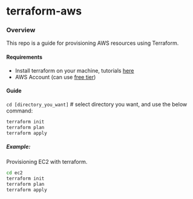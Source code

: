 # terraform-aws

### Overview
This repo is a guide for provisioning AWS resources using Terraform.

#### Requirements
- Install terraform on your machine, tutorials [here](https://developer.hashicorp.com/terraform/tutorials/aws-get-started/install-cli)
- AWS Account (can use [free tier](https://aws.amazon.com/free/))
#### Guide

`cd [directory_you_want]` # select directory you want, and use the below command:
```bash
terraform init
terraform plan
terraform apply
```

##### Example:
Provisioning EC2 with terraform.
```bash
cd ec2
terraform init
terraform plan
terraform apply
```